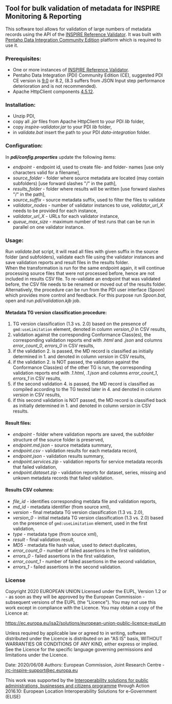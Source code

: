 ## Tool for bulk validation of metadata for INSPIRE Monitoring & Reporting
This software tool allows for validation of large numbers of metadata records using the API of the [INSPIRE Reference Validator](https://inspire.ec.europa.eu/validator/about/). It was built with [Pentaho Data Integration Community Edition](https://community.hitachivantara.com/s/article/data-integration-kettle) platform which is required to use it.

### Prerequisites:
- One or more instances of [INSPIRE Reference Validator](https://github.com/inspire-eu-validation/community/releases/latest).
- Pentaho Data Integration (PDI) Community Edition (CE), suggested PDI CE version is [9.0](https://sourceforge.net/projects/pentaho/files/Pentaho%209.0/client-tools/pdi-ce-9.0.0.0-423.zip/download) or 8.2, (8.3 suffers from JSON Input step performance deterioration and is not recommended).
- Apache HttpClient components [4.5.12](https://downloads.apache.org/httpcomponents/httpclient/binary/httpcomponents-client-4.5.12-bin.zip).

### Installation:
- Unzip PDI,
- copy all *.jar* files from Apache HttpClient to your PDI *lib* folder,
- copy *inspire-validator.jar* to your PDI *lib* folder,
- in *validate.bat* insert the path to your PDI *data-integration* folder.

### Configuration:
In ***pdi/config.properties*** update the following items:
- *endpoint* - endpoint id, used to create file- and folder- names [use only characters valid for a filename],
- *source_folder* - folder where source metadata are located (may contain subfolders) [use forward slashes "/" in the path],
- *results_folder* - folder where results will be written [use forward slashes "/" in the path],
- *source_suffix* - source metadata suffix, used to filter the files to validate
- *validator_nodes* - number of validator instances to use, *validator_url_X* needs to be provided for each instance,
- *validator_url_X* - URLs for each validator instance,
- *queue_max_size* - maximum number of test runs that can be run in parallel on one validator instance.

### Usage:
Run *validate.bat* script, it will read all files with given suffix in the source folder (and subfolders), validate each file using the validator instances and save validation reports and result files in the results folder.  
When the transformation is run for the same endpoint again, it will continue processing source files that were not processed before, hence are not included in results CSV file. To re-validate an endpoint that was validated before, the CSV file needs to be renamed or moved out of the results folder.  
Alternatively, the procedure can be run from the PDI user interface (Spoon) which provides more control and feedback. For this purpose run *Spoon.bat*, open and run *pdi/validation.kjb* job.

#### Metadata TG version classification procedure:
1. TG version classification (1.3 vs. 2.0) based on the presence of `gmd:useLimitation` element, denoted in column *version_0* in CSV results,
2. validation against the corresponding Conformance Class(es), the corresponding validation reports end with *.html* and *.json* and columns *error_count_0*, *errors_0* in CSV results,
3. if the validation 2. is passed, the MD record is classified as initially determined in 1. and denoted in column *version* in CSV results,
4. if the validation 2. is NOT passed, the validation against the Conformance Class(es) of the other TG is run, the corresponding validation reports end with *.1.html*, *.1.json* and columns *error_count_1*, *errors_1* in CSV results,
5. if the second validation 4. is passed, the MD record is classified as compiled according to the TG tested later in 4. and denoted in column *version* in CSV results,
6. if this second validation is NOT passed, the MD record is classified back as initially determined in 1. and denoted in column *version* in CSV results.

#### Result files:
- *endpoint* - folder where validation reports are saved, the subfolder structure of the source folder is preserved,
- *endpoint.md.json* - source metadata summary,
- *endpoint.csv* - validation results for each metadata record,
- *endpoint.json* - validation results summary,
- *endpoint.services.zip* - validation reports for service metadata records that failed validation,
- *endpoint.dataset.zip* - validation reports for dataset, series, missing and unkown metadata records that failed validation.

#### Results CSV columns:
- *file_id* - identifies corresponding metdata file and validation reports,
- *md_id* - metadata identifier (from source xml),
- *version* - final metadata TG version classification (1.3 vs. 2.0),
- *version_0* - initial metadata TG version classification (1.3 vs. 2.0) based on the presence of `gmd:useLimitation` element, used in the first validation,
- *type* - metadata type (from source xml),
- *result* - final validation result,
- *MD5* - metadata file hash value, used to detect duplicates,
- *error_count_0* - number of failed assertions in the first validation,
- *errors_0* - failed assertions in the first validation,
- *error_count_1* - number of failed assertions in the second validation,
- *errors_1* - failed assertions in the second validation.

### License
Copyright 2020 EUROPEAN UNION
Licensed under the EUPL, Version 1.2 or - as soon as they will be approved by the European Commission - subsequent versions of the EUPL (the "Licence").
You may not use this work except in compliance with the Licence.
You may obtain a copy of the Licence at:

https://ec.europa.eu/isa2/solutions/european-union-public-licence-eupl_en

Unless required by applicable law or agreed to in writing, software distributed under the Licence is distributed on an "AS IS" basis, WITHOUT WARRANTIES OR CONDITIONS OF ANY KIND, either express or implied.
See the Licence for the specific language governing permissions and limitations under the Licence.

Date: 2020/06/08
Authors: European Commission, Joint Research Centre - jrc-inspire-support@ec.europa.eu

This work was supported by the [Interoperability solutions for public administrations, businesses and citizens programme](http://ec.europa.eu/isa2)
through Action 2016.10: European Location Interoperability Solutions for e-Government (ELISE)
